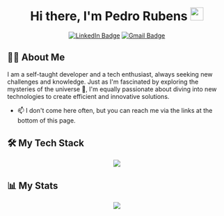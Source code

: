 <h1 align="center">
  Hi there, I'm Pedro Rubens
  <img src="https://media.giphy.com/media/hvRJCLFzcasrR4ia7z/giphy.gif" width="30px"/>
</h1>

<p align="center">
  <a href="https://www.linkedin.com/in/pedro-rubens-7033a5236/" target="_blank"><img src="https://img.shields.io/badge/LinkedIn-0077B5?style=for-the-badge&logo=linkedin&logoColor=white" alt="LinkedIn Badge"/></a>
  <a href="mailto:pedro.colaressrubens15789@gmail.com"><img src="https://img.shields.io/badge/Gmail-D14836?style=for-the-badge&logo=gmail&logoColor=white" alt="Gmail Badge"/></a>
</p>

## 👨‍💻 About Me

I am a self-taught developer and a tech enthusiast, always seeking new challenges and knowledge. Just as I'm fascinated by exploring the mysteries of the universe 🚀, I'm equally passionate about diving into new technologies to create efficient and innovative solutions.

- 📫 I don't come here often, but you can reach me via the links at the bottom of this page.

## 🛠️ My Tech Stack

<p align="center">
  <a href="https://skillicons.dev">
    <img src="https://skillicons.dev/icons?i=flutter,dart,kotlin,nodejs,typescript,sqlite,mongodb,postman" />
  </a>
</p>

## 📊 My Stats

<div align="center">
  <img src="https://github-readme-stats.vercel.app/api/top-langs/?username=PedrouColares&langs_count=16&theme=omni&card_width=450"/>
</div>
